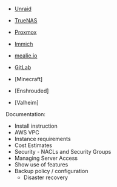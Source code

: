 - [Unraid](https://unraid.net/?srsltid=AfmBOorHJ1urdWw-oTNNWl_gfikzZFmx8w3j9HsPjTlRC9DWaOe2ZkD2)
- [TrueNAS](https://www.truenas.com/)
- [Proxmox](https://www.proxmox.com/en/products/proxmox-virtual-environment/overview)


- [Immich](https://immich.app/)
- [mealie.io](https://mealie.io/)

- [GitLab](https://about.gitlab.com/install/)

- [Minecraft]
- [Enshrouded]
- [Valheim]


Documentation:
 - Install instruction
 - AWS VPC 
 - Instance requirements
 - Cost Estimates
 - Security - NACLs and Security Groups
 - Managing Server Access
 - Show use of features
 - Backup policy / configuration
    - Disaster recovery 

